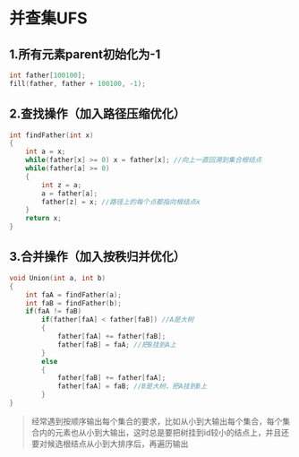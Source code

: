 # 并查集UFS

## 1.所有元素parent初始化为-1
```cpp
int father[100100];
fill(father, father + 100100, -1);
```

## 2.查找操作（加入路径压缩优化）
```cpp
int findFather(int x)
{
    int a = x;
    while(father[x] >= 0) x = father[x]; //向上一直回溯到集合根结点
    while(father[a] >= 0)
    {
        int z = a;
        a = father[a];
        father[z] = x; //路径上的每个点都指向根结点x
    }
    return x;
}
```

## 3.合并操作（加入按秩归并优化）
```cpp
void Union(int a, int b)
{
    int faA = findFather(a);
    int faB = findFather(b);
    if(faA != faB)
        if(father[faA] < father[faB]) //A是大树
        {
            father[faA] += father[faB];
            father[faB] = faA; //把B挂到A上
        }
        else
        {
            father[faB] += father[faA];
            father[faA] = faB; //B是大树，把A挂到B上
        }
}
```
> 经常遇到按顺序输出每个集合的要求，比如从小到大输出每个集合，每个集合内的元素也从小到大输出，这时总是要把树挂到id较小的结点上，并且还要对候选根结点从小到大排序后，再遍历输出